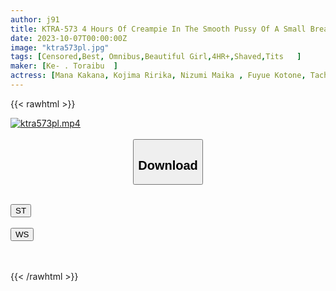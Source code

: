 ```yaml
---
author: j91
title: KTRA-573 4 Hours Of Creampie In The Smooth Pussy Of A Small Breasted Girl
date: 2023-10-07T00:00:00Z
image: "ktra573pl.jpg"
tags: [Censored,Best, Omnibus,Beautiful Girl,4HR+,Shaved,Tits	]
maker: [Ke- . Toraibu  ]
actress: [Mana Kakana, Kojima Ririka, Nizumi Maika , Fuyue Kotone, Tachibana Hinano ]
---
```



{{< rawhtml >}}

<div class="video" data-videoid="mqBoYRl2zJfbPqb">
    <a href="javascript:;">
        <img src="https://my.j91.asia/posts/ktra573pl/ktra573pl.jpg" width="WIDTH" height="HEIGHT" alt="ktra573pl.mp4" loading="lazy">
    </a>
</div>

<script type="text/javascript" src="https://j91.asia/asset/on-demand-st.js"></script>

<br>
  <link rel="stylesheet" href="https://j91.asia/asset/bs5.css">
  
  <center>
  <button class="btn btn-primary" type="button" data-bs-toggle="collapse" data-bs-target=".multi-collapse" aria-expanded="false" aria-controls="multiCollapseExample1 multiCollapseExample2"><h2>Download</h2></button></center>
</p>
<div class="row">
  <div class="col">
    <div class="collapse multi-collapse" id="multiCollapseExample1">
      <div class="card card-body">
	      	      <br>
<div class="buttons">  
<a href="https://streamtape.to/v/mqBoYRl2zJfbPqb"><button class="btn-hover color-3"><i class="fa fa-download"></i> ST</button></a></div>
    </div>
  </div>
</div>
  <div class="col">
    <div class="collapse multi-collapse" id="multiCollapseExample2">
      <div class="card card-body">
	      <br>
<div class="buttons">
    <a href="https://wolfstream.tv/hgci8s2by0sq"><button class="btn-hover color-9"><i class="fa fa-download"></i> WS</button></a></div>
<br><br>
      </div>
    </div>
  </div>
</div>

{{< /rawhtml >}}